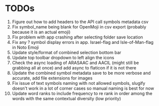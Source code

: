 # TODOs
1. Figure out how to add headers to the API call symbols metadata csv
1. Fix symbol_name being blank for OpenMoji in csv export (probably because it is an actual emoji)
1. Fix problem with app crashing after selecting folder save location
1. Fix any ? symbol display errors in app. Israel-flag and Isle-of-Man-flag in Noto Emoji
1. Update style/format of combined selection bottom bar
1. Update top toolbar dropdown to left align the icons
1.  Check the async loading of ARASAAC and AACIL (might still be grabbing all at once) and add async to flaticon if it is not there
1. Update the combined symbol metadata save to be more verbose and accurate, add file extensions for images
1. Fix issue of text symbols naming with not allowed symbols, slugify doesn't work in a lot of corner cases so manual naming is best for now
1. Update word ranks to include frequency to re rank in order among the words with the same contextual diversity (low priority)